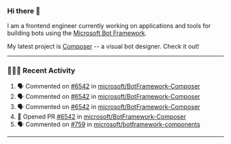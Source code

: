 ### Hi there 👋

I am a frontend engineer currently working on applications and tools for building bots using the [Microsoft Bot Framework](https://dev.botframework.com/).

My latest project is [Composer](https://github.com/microsoft/BotFramework-Composer) -- a visual bot designer. Check it out!

---

### 👨🏻‍💻 Recent Activity

<!--START_SECTION:activity-->
1. 🗣 Commented on [#6542](https://github.com/microsoft/BotFramework-Composer/issues/6542) in [microsoft/BotFramework-Composer](https://github.com/microsoft/BotFramework-Composer)
2. 🗣 Commented on [#6542](https://github.com/microsoft/BotFramework-Composer/issues/6542) in [microsoft/BotFramework-Composer](https://github.com/microsoft/BotFramework-Composer)
3. 🗣 Commented on [#6542](https://github.com/microsoft/BotFramework-Composer/issues/6542) in [microsoft/BotFramework-Composer](https://github.com/microsoft/BotFramework-Composer)
4. 💪 Opened PR [#6542](https://github.com/microsoft/BotFramework-Composer/pull/6542) in [microsoft/BotFramework-Composer](https://github.com/microsoft/BotFramework-Composer)
5. 🗣 Commented on [#759](https://github.com/microsoft/botframework-components/issues/759) in [microsoft/botframework-components](https://github.com/microsoft/botframework-components)
<!--END_SECTION:activity-->

---

<!--
**a-b-r-o-w-n/a-b-r-o-w-n** is a ✨ _special_ ✨ repository because its `README.md` (this file) appears on your GitHub profile.

Here are some ideas to get you started:

- 🔭 I’m currently working on ...
- 🌱 I’m currently learning ...
- 👯 I’m looking to collaborate on ...
- 🤔 I’m looking for help with ...
- 💬 Ask me about ...
- 📫 How to reach me: ...
- 😄 Pronouns: ...
- ⚡ Fun fact: ...
-->
